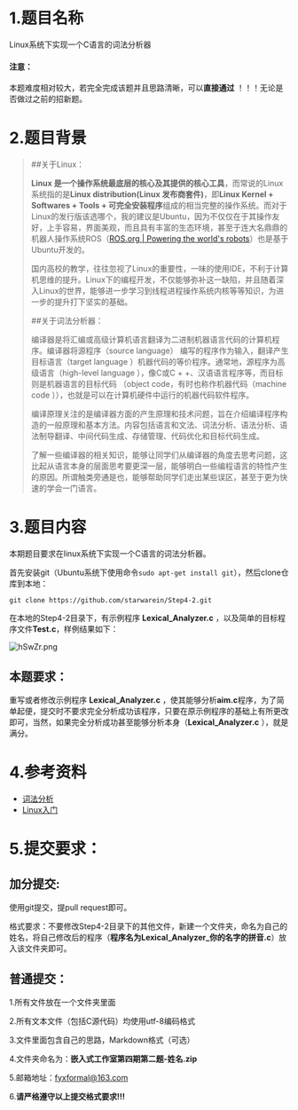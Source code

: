 # 1.题目名称

Linux系统下实现一个C语言的词法分析器

#### 注意：

本题难度相对较大，若完全完成该题并且思路清晰，可以**直接通过** ！！！无论是否做过之前的招新题。

# 2.题目背景

> ##关于Linux：
>
> **Linux 是一个操作系统最底层的核心及其提供的核心工具**，而常说的Linux系统指的是**Linux distribution(Linux 发布商套件)**，即**Linux Kernel + Softwares + Tools + 可完全安装程序**组成的相当完整的操作系统。而对于Linux的发行版该选哪个，我的建议是Ubuntu，因为不仅仅在于其操作友好，上手容易，界面美观，而且具有丰富的生态环境，甚至于连大名鼎鼎的机器人操作系统ROS（[ROS.org | Powering the world's robots](http://link.zhihu.com/?target=http%3A//www.ros.org/)）也是基于Ubuntu开发的。
>
> 国内高校的教学，往往忽视了Linux的重要性，一味的使用IDE，不利于计算机思维的提升。Linux下的编程开发，不仅能够弥补这一缺陷，并且随着深入Linux的世界，能够进一步学习到线程进程操作系统内核等等知识，为进一步的提升打下坚实的基础。
>
> ##关于词法分析器：
>
> 编译器是将汇编或高级计算机语言翻译为二进制机器语言代码的计算机程序。编译器将源程序（source language） 编写的程序作为输入，翻译产生目标语言（target language ）机器代码的等价程序。通常地，源程序为高级语言（high-level language ），像C或C + +、汉语语言程序等，而目标则是机器语言的目标代码 （object code，有时也称作机器代码（machine code ）），也就是可以在计算机硬件中运行的机器代码软件程序。
>
> 编译原理关注的是编译器方面的产生原理和技术问题，旨在介绍编译程序构造的一般原理和基本方法。内容包括语言和文法、词法分析、语法分析、语法制导翻译、中间代码生成、存储管理、代码优化和目标代码生成。
>
> 了解一些编译器的相关知识，能够让同学们从编译器的角度去思考问题，这比起从语言本身的层面思考要更深一层，能够明白一些编程语言的特性产生的原因。所谓触类旁通是也，能够帮助同学们走出某些误区，甚至于更为快速的学会一门语言。

# 3.题目内容

本期题目要求在linux系统下实现一个C语言的词法分析器。

首先安装git（Ubuntu系统下使用命令`sudo apt-get install git`），然后clone仓库到本地：

```
git clone https://github.com/starwarein/Step4-2.git
```

在本地的Step4-2目录下，有示例程序 **Lexical_Analyzer.c** ，以及简单的目标程序文件**Test.c**，样例结果如下：

![hSwZr.png](https://s1.ax2x.com/2018/02/04/hSwZr.png)

## 本题要求：

重写或者修改示例程序 **Lexical_Analyzer.c** ，使其能够分析**aim.c**程序，为了简单起便，提交时不要求完全分析成功该程序，只要在原示例程序的基础上有所更改即可，当然，如果完全分析成功甚至能够分析本身（**Lexical_Analyzer.c** ），就是满分。



# 4.参考资料

- [词法分析](http://pandolia.net/tinyc/ch7_lexical_basic.html)
- [Linux入门](http://www.blogof33.com/post/4/)

# 5.提交要求：

## 加分提交:

使用git提交，提pull request即可。

格式要求：不要修改Step4-2目录下的其他文件，新建一个文件夹，命名为自己的姓名，将自己修改后的程序（**程序名为Lexical_Analyzer_你的名字的拼音.c**）放入该文件夹即可。

## 普通提交：

1.所有文件放在一个文件夹里面

2.所有文本文件（包括C源代码）均使用utf-8编码格式

3.文件里面包含自己的思路，Markdown格式（可选）

4.文件夹命名为：**嵌入式工作室第四期第二题-姓名.zip**

5.邮箱地址：fyxformal@163.com

6.**请严格遵守以上提交格式要求!!!**





